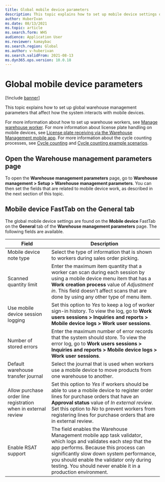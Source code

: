 ```yaml
---
title: Global mobile device parameters
description: This topic explains how to set up mobile device settings on the Warehouse management parameters page.
author: HuberIvan
ms.date: 08/13/2021
ms.topic: article
ms.search.form: WHS
audience: Application User
ms.reviewer: kamaybac
ms.search.region: Global
ms.author: v-huberivan
ms.search.validFrom: 2021-08-13
ms.dyn365.ops.version: 10.0.18
---
```


# Global mobile device parameters

[!include [banner](../includes/banner.md)]

This topic explains how to set up global warehouse management parameters that affect how the system interacts with mobile devices.

For more information about how to set up warehouse workers, see [Manage warehouse worker](manage-warehouse-workers.md). For more information about license plate handling on mobile devices, see [License plate receiving via the Warehouse Management mobile app](warehousing-mobile-device-app-license-plate-receiving.md). For more information about the cycle counting processes, see [Cycle counting](cycle-counting.md) and [Cycle counting example scenarios](cycle-counting-scenarios.md).

## Open the Warehouse management parameters page

To open the **Warehouse management parameters** page, go to **Warehouse management \> Setup \> Warehouse management parameters**. You can then set the fields that are related to mobile device work, as described in the next section of this topic.

## Mobile device FastTab on the General tab

The global mobile device settings are found on the **Mobile device** FastTab on the **General** tab of the **Warehouse management parameters** page. The following fields are available.

| Field | Description |
|---|---|
| Mobile device note type | Select the type of information that is shown to workers during sales order picking. |
| Scanned quantity limit | Enter the maximum item quantity that a worker can scan during each session by using a mobile device menu item that has a **Work creation process** value of *Adjustment in*. This field doesn't affect scans that are done by using any other type of menu item. |
| Use mobile device session logging | Set this option to *Yes* to keep a log of worker sign-in history. To view the log, go to **Work users sessions \> Inquiries and reports \> Mobile device logs \> Work user sessions**. |
| Number of stored errors | Enter the maximum number of error records that the system should store. To view the error log, go to **Work users sessions \> Inquiries and reports \> Mobile device logs \> Work user sessions**. |
| Default warehouse transfer journal | Select the journal that is used when workers use a mobile device to move products from one warehouse to another. |
| Allow purchase order line registration when in external review | Set this option to *Yes* if workers should be able to use a mobile device to register order lines for purchase orders that have an **Approval status** value of *In external review*. Set this option to *No* to prevent workers from registering lines for purchase orders that are in external review. |
| Enable RSAT support | The field enables the Warehouse Management mobile app task validator, which logs and validates each step that the app performs. Because this process can significantly slow down system performance, you should enable the validator only during testing. You should never enable it in a production environment. |
